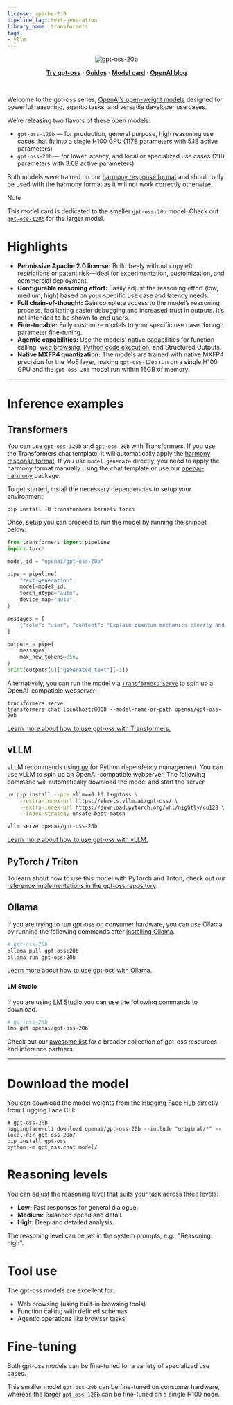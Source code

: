 ```yaml
---
license: apache-2.0
pipeline_tag: text-generation
library_name: transformers
tags:
- vllm
---
```


<p align="center">
  <img alt="gpt-oss-20b" src="https://raw.githubusercontent.com/openai/gpt-oss/main/docs/gpt-oss-20b.svg">
</p>

<p align="center">
  <a href="https://gpt-oss.com"><strong>Try gpt-oss</strong></a> ·
  <a href="https://cookbook.openai.com/topic/gpt-oss"><strong>Guides</strong></a> ·
  <a href="https://openai.com/index/gpt-oss-model-card"><strong>Model card</strong></a> ·
  <a href="https://openai.com/index/introducing-gpt-oss/"><strong>OpenAI blog</strong></a>
</p>

<br>

Welcome to the gpt-oss series, [OpenAI’s open-weight models](https://openai.com/open-models) designed for powerful reasoning, agentic tasks, and versatile developer use cases.

We’re releasing two flavors of these open models:
- `gpt-oss-120b` — for production, general purpose, high reasoning use cases that fit into a single H100 GPU (117B parameters with 5.1B active parameters)
- `gpt-oss-20b` — for lower latency, and local or specialized use cases (21B parameters with 3.6B active parameters)

Both models were trained on our [harmony response format](https://github.com/openai/harmony) and should only be used with the harmony format as it will not work correctly otherwise.


> [!NOTE]
> This model card is dedicated to the smaller `gpt-oss-20b` model. Check out [`gpt-oss-120b`](https://huggingface.co/openai/gpt-oss-120b) for the larger model.

# Highlights

* **Permissive Apache 2.0 license:** Build freely without copyleft restrictions or patent risk—ideal for experimentation, customization, and commercial deployment.  
* **Configurable reasoning effort:** Easily adjust the reasoning effort (low, medium, high) based on your specific use case and latency needs.  
* **Full chain-of-thought:** Gain complete access to the model’s reasoning process, facilitating easier debugging and increased trust in outputs. It’s not intended to be shown to end users.  
* **Fine-tunable:** Fully customize models to your specific use case through parameter fine-tuning.
* **Agentic capabilities:** Use the models’ native capabilities for function calling, [web browsing](https://github.com/openai/gpt-oss/tree/main?tab=readme-ov-file#browser), [Python code execution](https://github.com/openai/gpt-oss/tree/main?tab=readme-ov-file#python), and Structured Outputs.
* **Native MXFP4 quantization:** The models are trained with native MXFP4 precision for the MoE layer, making `gpt-oss-120b` run on a single H100 GPU and the `gpt-oss-20b` model run within 16GB of memory.

---

# Inference examples

## Transformers

You can use `gpt-oss-120b` and `gpt-oss-20b` with Transformers. If you use the Transformers chat template, it will automatically apply the [harmony response format](https://github.com/openai/harmony). If you use `model.generate` directly, you need to apply the harmony format manually using the chat template or use our [openai-harmony](https://github.com/openai/harmony) package.

To get started, install the necessary dependencies to setup your environment:

```
pip install -U transformers kernels torch 
```

Once, setup you can proceed to run the model by running the snippet below:

```py
from transformers import pipeline
import torch

model_id = "openai/gpt-oss-20b"

pipe = pipeline(
    "text-generation",
    model=model_id,
    torch_dtype="auto",
    device_map="auto",
)

messages = [
    {"role": "user", "content": "Explain quantum mechanics clearly and concisely."},
]

outputs = pipe(
    messages,
    max_new_tokens=256,
)
print(outputs[0]["generated_text"][-1])
```

Alternatively, you can run the model via [`Transformers Serve`](https://huggingface.co/docs/transformers/main/serving) to spin up a OpenAI-compatible webserver:

```
transformers serve
transformers chat localhost:8000 --model-name-or-path openai/gpt-oss-20b
```

[Learn more about how to use gpt-oss with Transformers.](https://cookbook.openai.com/articles/gpt-oss/run-transformers)

## vLLM

vLLM recommends using [uv](https://docs.astral.sh/uv/) for Python dependency management. You can use vLLM to spin up an OpenAI-compatible webserver. The following command will automatically download the model and start the server.

```bash
uv pip install --pre vllm==0.10.1+gptoss \
    --extra-index-url https://wheels.vllm.ai/gpt-oss/ \
    --extra-index-url https://download.pytorch.org/whl/nightly/cu128 \
    --index-strategy unsafe-best-match

vllm serve openai/gpt-oss-20b
```

[Learn more about how to use gpt-oss with vLLM.](https://cookbook.openai.com/articles/gpt-oss/run-vllm)

## PyTorch / Triton

To learn about how to use this model with PyTorch and Triton, check out our [reference implementations in the gpt-oss repository](https://github.com/openai/gpt-oss?tab=readme-ov-file#reference-pytorch-implementation).

## Ollama

If you are trying to run gpt-oss on consumer hardware, you can use Ollama by running the following commands after [installing Ollama](https://ollama.com/download).

```bash
# gpt-oss-20b
ollama pull gpt-oss:20b
ollama run gpt-oss:20b
```

[Learn more about how to use gpt-oss with Ollama.](https://cookbook.openai.com/articles/gpt-oss/run-locally-ollama)

#### LM Studio

If you are using [LM Studio](https://lmstudio.ai/) you can use the following commands to download.

```bash
# gpt-oss-20b
lms get openai/gpt-oss-20b
```

Check out our [awesome list](https://github.com/openai/gpt-oss/blob/main/awesome-gpt-oss.md) for a broader collection of gpt-oss resources and inference partners.

---

# Download the model

You can download the model weights from the [Hugging Face Hub](https://huggingface.co/collections/openai/gpt-oss-68911959590a1634ba11c7a4) directly from Hugging Face CLI:

```shell
# gpt-oss-20b
huggingface-cli download openai/gpt-oss-20b --include "original/*" --local-dir gpt-oss-20b/
pip install gpt-oss
python -m gpt_oss.chat model/
```

# Reasoning levels

You can adjust the reasoning level that suits your task across three levels:

* **Low:** Fast responses for general dialogue.  
* **Medium:** Balanced speed and detail.  
* **High:** Deep and detailed analysis.

The reasoning level can be set in the system prompts, e.g., "Reasoning: high".

# Tool use

The gpt-oss models are excellent for:
* Web browsing (using built-in browsing tools)
* Function calling with defined schemas
* Agentic operations like browser tasks

# Fine-tuning

Both gpt-oss models can be fine-tuned for a variety of specialized use cases.

This smaller model `gpt-oss-20b` can be fine-tuned on consumer hardware, whereas the larger [`gpt-oss-120b`](https://huggingface.co/openai/gpt-oss-120b) can be fine-tuned on a single H100 node.
